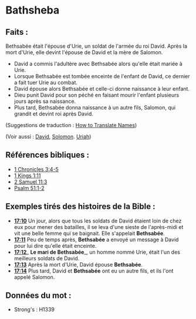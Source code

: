 # Bathsheba

## Faits :

Bethsabée était l'épouse d'Urie, un soldat de l'armée du roi David. Après la mort d'Urie, elle devint l'épouse de David et la mère de Salomon.

* David a commis l'adultère avec Bethsabée alors qu'elle était mariée à Urie.
* Lorsque Bethsabée est tombée enceinte de l'enfant de David, ce dernier a fait tuer Urie au combat.
* David épouse alors Bethsabée et celle-ci donne naissance à leur enfant.
* Dieu punit David pour son péché en faisant mourir l'enfant plusieurs jours après sa naissance.
* Plus tard, Bethsabée donna naissance à un autre fils, Salomon, qui grandit et devint roi après David.

(Suggestions de traduction : [How to Translate Names](rc://en/ta/man/translate/translate-names))

(Voir aussi : [David](../names/david.md), [Solomon](../names/solomon.md). [Uriah](../names/uriah.md))

## Références bibliques :

* [1 Chronicles 3:4-5](rc://en/tn/help/1ch/03/04)
* [1 Kings 1:11](rc://en/tn/help/1ki/01/11)
* [2 Samuel 11:3](rc://en/tn/help/2sa/11/03)
* [Psalm 51:1-2](rc://en/tn/help/psa/051/001)

## Exemples tirés des histoires de la Bible :

* __[17:10](rc://en/tn/help/obs/17/10)__ Un jour, alors que tous les soldats de David étaient loin de chez eux pour mener des batailles, il se leva d'une sieste de l'après-midi et vit une belle femme qui se baignait. Elle s'appelait __Bethsabée__.
* __[17:11](rc://en/tn/help/obs/17/11)__ Peu de temps après, __Bethsabée__ a envoyé un message à David pour lui dire qu'elle était enceinte.
* __[17:12](rc://en/tn/help/obs/17/12)___ __Le mari de Bethsabée___, un homme nommé Urie, était l'un des meilleurs soldats de David.
* __[17:13](rc://en/tn/help/obs/17/13)__ Après la mort d'Urie, David épouse __Bethsabée__.
* __[17:14](rc://en/tn/help/obs/17/14)__ Plus tard, David et __Bethsabée__ ont eu un autre fils, et ils l'ont appelé Salomon.

## Données du mot :

* Strong's : H1339
